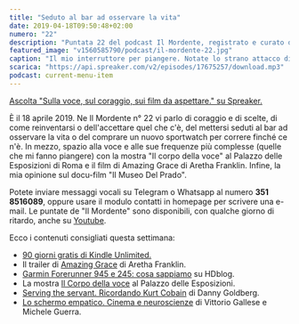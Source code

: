 ```yaml
---
title: "Seduto al bar ad osservare la vita"
date: 2019-04-18T09:50:48+02:00
numero: "22"
description: "Puntata 22 del podcast Il Mordente, registrato e curato da Riccardo Palombo."
featured_image: "v1560585790/podcast/il-mordente-22.jpg"
caption: "Il mio interruttore per piangere. Notate lo strano attacco di quel microfono: dov'è collegato il cavo?"
scarica: "https://api.spreaker.com/v2/episodes/17675257/download.mp3"
podcast: current-menu-item
---
```


<a class="spreaker-player" href="https://www.spreaker.com/episode/17675257" data-resource="episode_id=17675257" data-width="100%" data-height="200px" data-theme="light" data-playlist="false" data-playlist-continuous="false" data-autoplay="false" data-live-autoplay="false" data-chapters-image="true" data-episode-image-position="right" data-hide-logo="false" data-hide-likes="false" data-hide-comments="false" data-hide-sharing="false" data-hide-download="true" >Ascolta "Sulla voce, sul coraggio, sui film da aspettare." su Spreaker.</a>

È il 18 aprile 2019. Ne Il Mordente n° 22 vi parlo di coraggio e di scelte, di come reinventarsi o dell'accettare quel che c'è, del mettersi seduti al bar ad osservare la vita o del comprare un nuovo sportwatch per correre finché ce n'è. In mezzo, spazio alla voce e alle sue frequenze più complesse (quelle che mi fanno piangere) con la mostra "Il corpo della voce" al Palazzo delle Esposizioni di Roma e il film di Amazing Grace di Aretha Franklin. Infine, la mia opinione sul docu-film "Il Museo Del Prado".

Potete inviare messaggi vocali su Telegram o Whatsapp al numero **351 8516089**, oppure usare il modulo contatti in homepage per scrivere una e-mail. Le puntate de "Il Mordente" sono disponibili, con qualche giorno di ritardo, anche su <a class="text-info" title="Canale Youtube Riccardo Palombo" href="https://www.youtube.com/riccardopalombo">Youtube</a>.

Ecco i contenuti consigliati questa settimana:

<ul class="promo-link">
<li><a class="text-info" href="https://www.amazon.it/kindle-dbs/promoLanding?promoCode=cfbc50c0-c7a6-42a6-adb8-079b6c705c18&amp;campaignId=cfbc50c0-c7a6-42a6-adb8-079b6c705c18&_encoding=UTF8&tag=eeepcit-21&linkCode=ur2&linkId=78dbb4a09b1ed73819f00dd8e1f5e187&camp=3414&creative=21718" target="_blank" title="Kindle Unlimited 90 giorni">90 giorni gratis di Kindle Unlimited.</a></li>
<li>Il trailer di <a class="text-info" href="https://www.youtube.com/watch?v=gkKOIQwTiKE" target="_blank" title="Guarda il trailer di Amazing Grace">Amazing Grace</a> di Aretha Franklin.</li>
<li><a class="text-info" href="https://www.hdblog.it/2019/04/15/garmin-forerunner-945-245-745xt/" target="_blank" title="Garmin Forerunner 945 e 245: cosa sappiamo e cosa aspettarci">Garmin Forerunner 945 e 245: cosa sappiamo</a> su HDblog.</li>
<li>La mostra <a class="text-info" href="https://www.palazzoesposizioni.it/mostra/il-corpo-della-voce-carmelo-bene-cathy-berberian-demetrio-stratos" target="_blank" title="IL CORPO DELLA VOCE. CARMELO BENE, CATHY BERBERIAN, DEMETRIO STRATOS">Il Corpo della voce</a> al Palazzo delle Esposizioni.</li>
<li><a class="text-info" href="https://amzn.to/2D9tyFR" target="_blank" rel="nofollow" title="Vedi il libro Serving the servant. Ricordando Kurt Cobain">Serving the servant. Ricordando Kurt Cobain</a> di Danny Goldberg.</li>
<li><a class="text-info" href="https://amzn.to/2UtsHtv" target="_blank" rel="nofollow" title="Vedi il libro Lo schermo empatico. Cinema e neuroscienze">Lo schermo empatico. Cinema e neuroscienze</a> di Vittorio Gallese e Michele Guerra.</li>
</ul>